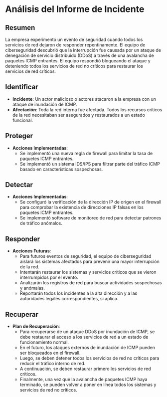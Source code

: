# Análisis del Informe de Incidente

## Resumen
La empresa experimentó un evento de seguridad cuando todos los servicios de red dejaron de responder repentinamente. El equipo de ciberseguridad descubrió que la interrupción fue causada por un ataque de denegación de servicio distribuido (DDoS) a través de una avalancha de paquetes ICMP entrantes. El equipo respondió bloqueando el ataque y deteniendo todos los servicios de red no críticos para restaurar los servicios de red críticos.

## Identificar
- **Incidente**: Un actor malicioso o actores atacaron a la empresa con un ataque de inundación de ICMP.
- **Afectación**: Toda la red interna fue afectada. Todos los recursos críticos de la red necesitaban ser asegurados y restaurados a un estado funcional.

## Proteger
- **Acciones Implementadas**:
  - Se implementó una nueva regla de firewall para limitar la tasa de paquetes ICMP entrantes.
  - Se implementó un sistema IDS/IPS para filtrar parte del tráfico ICMP basado en características sospechosas.

## Detectar
- **Acciones Implementadas**:
  - Se configuró la verificación de la dirección IP de origen en el firewall para comprobar la existencia de direcciones IP falsas en los paquetes ICMP entrantes.
  - Se implementó software de monitoreo de red para detectar patrones de tráfico anómalos.

## Responder
- **Acciones Futuras**:
  - Para futuros eventos de seguridad, el equipo de ciberseguridad aislará los sistemas afectados para prevenir una mayor interrupción de la red.
  - Intentarán restaurar los sistemas y servicios críticos que se vieron interrumpidos por el evento.
  - Analizarán los registros de red para buscar actividades sospechosas y anómalas.
  - Reportarán todos los incidentes a la alta dirección y a las autoridades legales correspondientes, si aplica.

## Recuperar
- **Plan de Recuperación**:
  - Para recuperarse de un ataque DDoS por inundación de ICMP, se debe restaurar el acceso a los servicios de red a un estado de funcionamiento normal.
  - En el futuro, los ataques externos de inundación de ICMP pueden ser bloqueados en el firewall.
  - Luego, se deben detener todos los servicios de red no críticos para reducir el tráfico interno de red.
  - A continuación, se deben restaurar primero los servicios de red críticos.
  - Finalmente, una vez que la avalancha de paquetes ICMP haya terminado, se pueden volver a poner en línea todos los sistemas y servicios de red no críticos.
